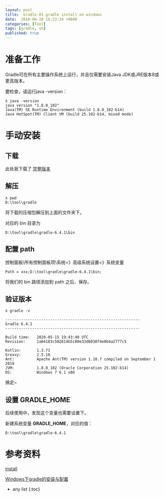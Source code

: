```yaml
---
layout: post
title:  Gradle-01-gradle install on windows
date:  2018-06-28 16:23:34 +0800
categories: [Tool]
tags: [gradle, sh]
published: true
---
```


# 准备工作

Gradle可在所有主要操作系统上运行，并且仅需要安装Java JDK或JRE版本8或更高版本。 

要检查，请运行java -version：

```
λ java -version
java version "1.8.0_102"
Java(TM) SE Runtime Environment (build 1.8.0_102-b14)
Java HotSpot(TM) Client VM (build 25.102-b14, mixed mode)
```

# 手动安装

## 下载

此处我下载了 [完整版本](https://gradle.org/next-steps/?version=6.4.1&format=all)

## 解压

```
λ pwd
D:\tool\gradle
```

将下载的压缩包解压到上面的文件夹下。

对应的 bin 目录为

```
D:\tool\gradle\gradle-6.4.1\bin
```

## 配置 path

控制面板\所有控制面板项\系统=》高级系统设置=》系统变量


```
Path = xxx;D:\tool\gradle\gradle-6.4.1\bin;
```

将我们的 bin 路径添加到 path 之后，保存。

## 验证版本

```
λ gradle -v

------------------------------------------------------------
Gradle 6.4.1
------------------------------------------------------------

Build time:   2020-05-15 19:43:40 UTC
Revision:     1a04183c502614b5c80e33d603074e0b4a2777c5

Kotlin:       1.3.71
Groovy:       2.5.10
Ant:          Apache Ant(TM) version 1.10.7 compiled on September 1 2019
JVM:          1.8.0_102 (Oracle Corporation 25.102-b14)
OS:           Windows 7 6.1 x86
```

搞定~

## 设置 GRADLE_HOME

后续使用中，发现这个变量也需要设置下。

新建系统变量 **GRADLE_HOME**，对应的值：

```
D:\tool\gradle\gradle-6.4.1
```


# 参考资料

[install](https://gradle.org/install/)

[Windows下gradle的安装与配置](https://blog.csdn.net/zhaokai0130/article/details/81008719)

* any list
{:toc}